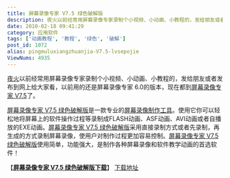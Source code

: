 ```yaml
---
title: 屏幕录像专家 V7.5 绿色破解版
description: 夜火以前经常用屏幕录像专家录制个小视频、小动画、小教程的，发给朋友或者发布到网上给大家看，以前用的还是屏幕录像专家6.0的版本，现在都到post/pingmuluxiangzhuanjia-V7.5-lvsepojie.html">屏幕录像专家V7.5了。post/pingmuluxiangzhuanjia-V7.5-lvsepojie.html">屏幕录像专家V7.5绿色破解版是一款专业的post/pingmuluxiangzhuanjia-V7.5-lvsepojie.html">屏幕录像制作工具。使用它你可以轻松地将屏幕上的软件操作过程等录制成FLASH动画、ASF动画、AVI动画或者自播放的EXE动画。post/pingmuluxiangzhuanjia-V7.5-lvsepojie.html">屏幕录像专家V7.5绿色破解版采用直接录制方式或者先录制，再生成的方式录制屏幕录像，使用户对制作过程更加容易控制。post/pingmuluxiangzhuanjia-V7.5-lvsepojie.html">屏幕录像专家V7.5绿色破解版使用简单，功能强大，是制作各种屏幕录像和软件教学动画的首选软件！
date: 2010-02-18 09:41:29
category: 应用软件
tags: ['动画教程', '教程', '绿色', '破解']
post_id: 1072
alias: pingmuluxiangzhuanjia-V7.5-lvsepojie
ViewNums: 4935
---
```


[夜火](http://www.15897.com/)以前经常用屏幕录像专家录制个小视频、小动画、小教程的，发给朋友或者发布到网上给大家看，以前用的还是屏幕录像专家 6.0的版本，现在都到[屏幕录像专家 V7.5](/blog/pingmuluxiangzhuanjia-v75-lvsepojie)了。

[屏幕录像专家 V7.5 绿色破解版](/blog/pingmuluxiangzhuanjia-v75-lvsepojie)是一款专业的[屏幕录像制作工具](/blog/pingmuluxiangzhuanjia-v75-lvsepojie)。使用它你可以轻松地将屏幕上的软件操作过程等录制成FLASH动画、ASF动画、AVI动画或者自播放的EXE动画。[屏幕录像专家 V7.5 绿色破解版](/blog/pingmuluxiangzhuanjia-v75-lvsepojie)采用直接录制方式或者先录制，再生成的方式录制屏幕录像，使用户对制作过程更加容易控制。[屏幕录像专家 V7.5 绿色破解版](/blog/pingmuluxiangzhuanjia-v75-lvsepojie)使用简单，功能强大，是制作各种屏幕录像和软件教学动画的首选软件！

【[**屏幕录像专家 V7.5 绿色破解版下载**](/blog/pingmuluxiangzhuanjia-v75-lvsepojie)】
[下载地址](download.asp?id=392)

